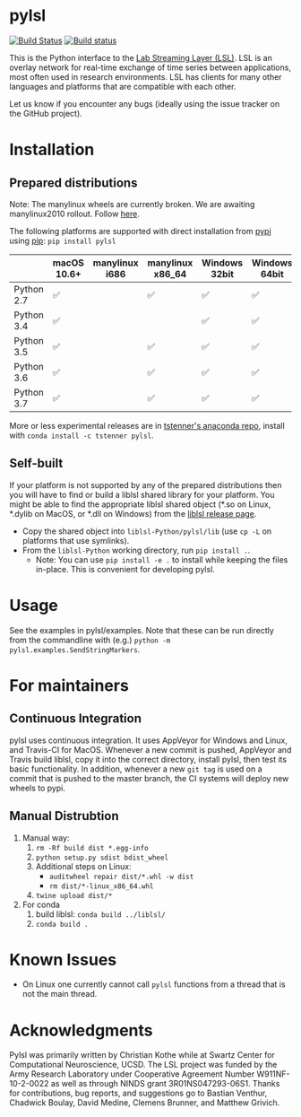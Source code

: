 # pylsl

[![Build Status](https://travis-ci.com/labstreaminglayer/liblsl-Python.svg?branch=master)](https://travis-ci.com/labstreaminglayer/liblsl-Python)
[![Build status](https://ci.appveyor.com/api/projects/status/ggouc09585l2518i/branch/master?svg=true)](https://ci.appveyor.com/project/cboulay/liblsl-python/branch/master)

This is the Python interface to the [Lab Streaming Layer (LSL)](https://github.com/sccn/labstreaminglayer).
LSL is an overlay network for real-time exchange of time series between applications,
most often used in research environments. LSL has clients for many other languages
and platforms that are compatible with each other.

Let us know if you encounter any bugs (ideally using the issue tracker on
the GitHub project).

# Installation

## Prepared distributions

Note: The manylinux wheels are currently broken. We are awaiting manylinux2010 rollout. Follow [here](https://github.com/pypa/manylinux/issues/179).

The following platforms are supported with direct installation from [pypi](https://pypi.org/project/pylsl/)
using [pip](https://pip.pypa.io/en/stable/installing/): `pip install pylsl`

|   | macOS 10.6+ | manylinux i686 | manylinux x86_64 |  Windows 32bit | Windows 64bit |
|---|---|---|---|---|---|
| Python 2.7 | ✅ |  | ✅ | ✅ | ✅ |
| Python 3.4 | ✅ |  |  | ✅ | ✅ |
| Python 3.5 | ✅ |  | ✅ | ✅ | ✅ |
| Python 3.6 | ✅ |  | ✅ | ✅ | ✅ |
| Python 3.7 | ✅ |  | ✅ | ✅ | ✅ |

More or less experimental releases are in [tstenner's anaconda repo](https://anaconda.org/tstenner/pylsl), install with `conda install -c tstenner pylsl`.

## Self-built

If your platform is not supported by any of the prepared distributions then you will have to find or build a liblsl shared library for your platform.
You might be able to find the appropriate liblsl shared object (*.so on Linux, *.dylib on MacOS, or *.dll on Windows) from the [liblsl release page](https://github.com/sccn/liblsl/releases).
* Copy the shared object into `liblsl-Python/pylsl/lib` (use `cp -L` on platforms that use symlinks).
* From the `liblsl-Python` working directory, run `pip install .`.
    * Note: You can use `pip install -e .` to install while keeping the files in-place. This is convenient for developing pylsl.

# Usage

See the examples in pylsl/examples. Note that these can be run directly from the commandline with (e.g.) `python -m pylsl.examples.SendStringMarkers`.

# For maintainers

## Continuous Integration

pylsl uses continuous integration. It uses AppVeyor for Windows and Linux, and Travis-CI for MacOS.
Whenever a new commit is pushed, AppVeyor and Travis build liblsl, copy it into the correct directory, install pylsl, then test its basic functionality.
In addition, whenever a new `git tag` is used on a commit that is pushed to the master branch,
the CI systems will deploy new wheels to pypi.

## Manual Distrubtion

1. Manual way:
    1. `rm -Rf build dist *.egg-info`
    1. `python setup.py sdist bdist_wheel`
    1. Additional steps on Linux:
        * `auditwheel repair dist/*.whl -w dist`
        * `rm dist/*-linux_x86_64.whl`
    1. `twine upload dist/*`
1. For conda
    1. build liblsl: `conda build ../liblsl/`
    1. `conda build .`

# Known Issues

* On Linux one currently cannot call ``pylsl`` functions from a thread that is not the main thread.

# Acknowledgments

Pylsl was primarily written by Christian Kothe while at Swartz Center for
Computational Neuroscience, UCSD. The LSL project was funded by the Army
Research Laboratory under Cooperative Agreement Number W911NF-10-2-0022 as
well as through NINDS grant 3R01NS047293-06S1. Thanks for contributions,
bug reports, and suggestions go to Bastian Venthur, Chadwick Boulay,
David Medine, Clemens Brunner, and Matthew Grivich.
